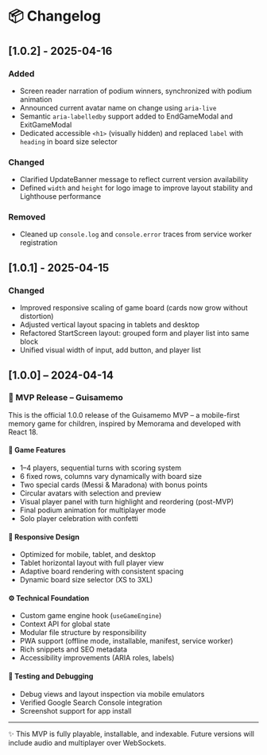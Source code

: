 # 📦 Changelog

## [1.0.2] - 2025-04-16

### Added
- Screen reader narration of podium winners, synchronized with podium animation
- Announced current avatar name on change using `aria-live`
- Semantic `aria-labelledby` support added to EndGameModal and ExitGameModal
- Dedicated accessible `<h1>` (visually hidden) and replaced `label` with `heading` in board size selector

### Changed
- Clarified UpdateBanner message to reflect current version availability
- Defined `width` and `height` for logo image to improve layout stability and Lighthouse performance

### Removed
- Cleaned up `console.log` and `console.error` traces from service worker registration

## [1.0.1] - 2025-04-15

### Changed
- Improved responsive scaling of game board (cards now grow without distortion)
- Adjusted vertical layout spacing in tablets and desktop
- Refactored StartScreen layout: grouped form and player list into same block
- Unified visual width of input, add button, and player list

## [1.0.0] – 2024-04-14

### 🚀 MVP Release – Guisamemo

This is the official 1.0.0 release of the Guisamemo MVP – a mobile-first memory game for children, inspired by Memorama and developed with React 18.

#### 🧩 Game Features
- 1–4 players, sequential turns with scoring system
- 6 fixed rows, columns vary dynamically with board size
- Two special cards (Messi & Maradona) with bonus points
- Circular avatars with selection and preview
- Visual player panel with turn highlight and reordering (post-MVP)
- Final podium animation for multiplayer mode
- Solo player celebration with confetti

#### 📱 Responsive Design
- Optimized for mobile, tablet, and desktop
- Tablet horizontal layout with full player view
- Adaptive board rendering with consistent spacing
- Dynamic board size selector (XS to 3XL)

#### ⚙️ Technical Foundation
- Custom game engine hook (`useGameEngine`)
- Context API for global state
- Modular file structure by responsibility
- PWA support (offline mode, installable, manifest, service worker)
- Rich snippets and SEO metadata
- Accessibility improvements (ARIA roles, labels)

#### 🧪 Testing and Debugging
- Debug views and layout inspection via mobile emulators
- Verified Google Search Console integration
- Screenshot support for app install

---

✨ This MVP is fully playable, installable, and indexable. Future versions will include audio and multiplayer over WebSockets.
